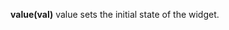 <a name="value"></a>
**value(val)** value sets the initial state of the widget.

<!--UPDATE WIDGET_IN_CSOUND
    SIdent sprintf "value(%f) ", rnd(1)
    SIdentifier strcat SIdentifier, SIdent
-->